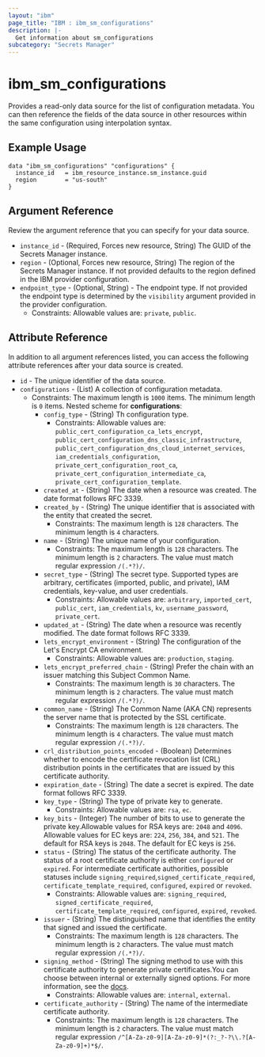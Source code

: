 ```yaml
---
layout: "ibm"
page_title: "IBM : ibm_sm_configurations"
description: |-
  Get information about sm_configurations
subcategory: "Secrets Manager"
---
```


# ibm_sm_configurations

Provides a read-only data source for the list of configuration metadata. You can then reference the fields of the data source in other resources within the same configuration using interpolation syntax.

## Example Usage

```hcl
data "ibm_sm_configurations" "configurations" {
  instance_id   = ibm_resource_instance.sm_instance.guid
  region        = "us-south"
}
```

## Argument Reference

Review the argument reference that you can specify for your data source.

* `instance_id` - (Required, Forces new resource, String) The GUID of the Secrets Manager instance.
* `region` - (Optional, Forces new resource, String) The region of the Secrets Manager instance. If not provided defaults to the region defined in the IBM provider configuration.
* `endpoint_type` - (Optional, String) - The endpoint type. If not provided the endpoint type is determined by the `visibility` argument provided in the provider configuration.
	* Constraints: Allowable values are: `private`, `public`.
	
## Attribute Reference

In addition to all argument references listed, you can access the following attribute references after your data source is created.

* `id` - The unique identifier of the data source.
* `configurations` - (List) A collection of configuration metadata.
	* Constraints: The maximum length is `1000` items. The minimum length is `0` items.
	  Nested scheme for **configurations**:
		* `config_type` - (String) Th configuration type.
			* Constraints: Allowable values are: `public_cert_configuration_ca_lets_encrypt`, `public_cert_configuration_dns_classic_infrastructure`, `public_cert_configuration_dns_cloud_internet_services`, `iam_credentials_configuration`, `private_cert_configuration_root_ca`, `private_cert_configuration_intermediate_ca`, `private_cert_configuration_template`.
		* `created_at` - (String) The date when a resource was created. The date format follows RFC 3339.
		* `created_by` - (String) The unique identifier that is associated with the entity that created the secret.
			* Constraints: The maximum length is `128` characters. The minimum length is `4` characters.
		* `name` - (String) The unique name of your configuration.
			* Constraints: The maximum length is `128` characters. The minimum length is `2` characters. The value must match regular expression `/(.*?)/`.
		* `secret_type` - (String) The secret type. Supported types are arbitrary, certificates (imported, public, and private), IAM credentials, key-value, and user credentials.
			* Constraints: Allowable values are: `arbitrary`, `imported_cert`, `public_cert`, `iam_credentials`, `kv`, `username_password`, `private_cert`.
		* `updated_at` - (String) The date when a resource was recently modified. The date format follows RFC 3339.
		* `lets_encrypt_environment` - (String) The configuration of the Let's Encrypt CA environment.
			* Constraints: Allowable values are: `production`, `staging`.
		* `lets_encrypt_preferred_chain` - (String) Prefer the chain with an issuer matching this Subject Common Name.
			* Constraints: The maximum length is `30` characters. The minimum length is `2` characters. The value must match regular expression `/(.*?)/`.
		* `common_name` - (String) The Common Name (AKA CN) represents the server name that is protected by the SSL certificate.
			* Constraints: The maximum length is `128` characters. The minimum length is `4` characters. The value must match regular expression `/(.*?)/`.
		* `crl_distribution_points_encoded` - (Boolean) Determines whether to encode the certificate revocation list (CRL) distribution points in the certificates that are issued by this certificate authority.
		* `expiration_date` - (String) The date a secret is expired. The date format follows RFC 3339.
		* `key_type` - (String) The type of private key to generate.
			* Constraints: Allowable values are: `rsa`, `ec`.
		* `key_bits` - (Integer) The number of bits to use to generate the private key.Allowable values for RSA keys are: `2048` and `4096`. Allowable values for EC keys are: `224`, `256`, `384`, and `521`. The default for RSA keys is `2048`. The default for EC keys is `256`.
		* `status` - (String) The status of the certificate authority. The status of a root certificate authority is either `configured` or `expired`. For intermediate certificate authorities, possible statuses include `signing_required`,`signed_certificate_required`, `certificate_template_required`, `configured`, `expired` or `revoked`.
			* Constraints: Allowable values are: `signing_required`, `signed_certificate_required`, `certificate_template_required`, `configured`, `expired`, `revoked`.
		* `issuer` - (String) The distinguished name that identifies the entity that signed and issued the certificate.
			* Constraints: The maximum length is `128` characters. The minimum length is `2` characters. The value must match regular expression `/(.*?)/`.
		* `signing_method` - (String) The signing method to use with this certificate authority to generate private certificates.You can choose between internal or externally signed options. For more information, see the [docs](https://cloud.ibm.com/docs/secrets-manager?topic=secrets-manager-intermediate-certificate-authorities).
			* Constraints: Allowable values are: `internal`, `external`.
		* `certificate_authority` - (String) The name of the intermediate certificate authority.
			* Constraints: The maximum length is `128` characters. The minimum length is `2` characters. The value must match regular expression `/^[A-Za-z0-9][A-Za-z0-9]*(?:_?-?\\.?[A-Za-z0-9]+)*$/`.

